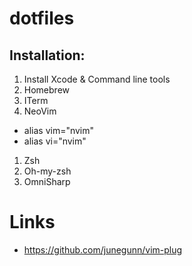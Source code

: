 # dotfiles
## Installation:

1. Install Xcode & Command line tools
1. Homebrew
1. ITerm
1. NeoVim
  * alias vim="nvim"
  * alias vi="nvim"
1. Zsh
1. Oh-my-zsh
1. OmniSharp


# Links
- https://github.com/junegunn/vim-plug
